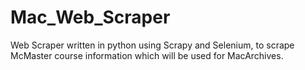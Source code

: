 # Mac_Web_Scraper

Web Scraper written in python using Scrapy and Selenium, to scrape McMaster course information which will be used for MacArchives.
